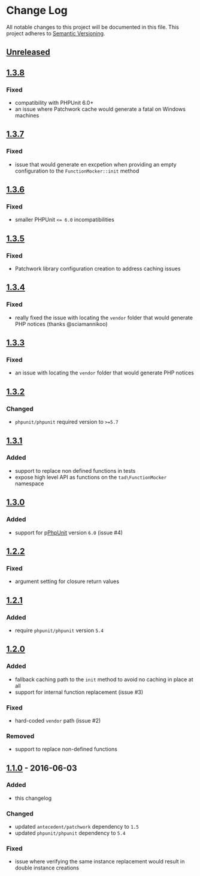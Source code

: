 # Change Log
All notable changes to this project will be documented in this file. This project adheres to [Semantic Versioning](http://semver.org/).

## [Unreleased][unreleased]

## [1.3.8]
### Fixed
- compatibility with PHPUnit 6.0+
- an issue where Patchwork cache would generate a fatal on Windows machines

## [1.3.7]
### Fixed
- issue that would generate en excpetion when providing an empty configuration to the `FunctionMocker::init` method

## [1.3.6]
### Fixed
- smaller PHPUnit `<= 6.0` incompatibilities

## [1.3.5]
### Fixed
- Patchwork library configuration creation to address caching issues

## [1.3.4]
### Fixed
- really fixed the issue with locating the `vendor` folder that would generate PHP notices (thanks @sciamannikoo)

## [1.3.3]
### Fixed
- an issue with locating the `vendor` folder that would generate PHP notices

## [1.3.2]
### Changed
- `phpunit/phpunit` required version to `>=5.7`

## [1.3.1]
### Added
- support to replace non defined functions in tests
- expose high level API as functions on the `tad\FunctionMocker` namespace

## [1.3.0]
### Added
- support for p[PhpUnit](https://phpunit.de/ "PHPUnit  The PHP Testing Framework")  version `6.0` (issue #4)

## [1.2.2]
### Fixed
- argument setting for closure return values

## [1.2.1]
### Added
- require `phpunit/phpunit` version `5.4`

## [1.2.0]
### Added 
- fallback caching path to the `init` method to avoid no caching in place at all
- support for internal function replacement (issue #3)

### Fixed
- hard-coded `vendor` path (issue #2)

### Removed
- support to replace non-defined functions

## [1.1.0] - 2016-06-03
### Added
- this changelog

### Changed
- updated `antecedent/patchwork` dependency to `1.5`
- updated `phpunit/phpunit` dependency to `5.4`

### Fixed
- issue where verifying the same instance replacement would result in double instance creations

[unreleased]: https://github.com/lucatume/function-mocker/compare/1.3.8...HEAD
[1.3.8]: https://github.com/lucatume/function-mocker/compare/1.3.7...1.3.8
[1.3.7]: https://github.com/lucatume/function-mocker/compare/1.3.6...1.3.7
[1.3.6]: https://github.com/lucatume/function-mocker/compare/1.3.5...1.3.6
[1.3.5]: https://github.com/lucatume/function-mocker/compare/1.3.4...1.3.5
[1.3.4]: https://github.com/lucatume/function-mocker/compare/1.3.3...1.3.4
[1.3.3]: https://github.com/lucatume/function-mocker/compare/1.3.2...1.3.3
[1.3.2]: https://github.com/lucatume/function-mocker/compare/1.3.1...1.3.2
[1.3.1]: https://github.com/lucatume/function-mocker/compare/1.3.0...1.3.1
[1.3.0]: https://github.com/lucatume/function-mocker/compare/1.2.2...1.3.0
[1.2.2]: https://github.com/lucatume/function-mocker/compare/1.2.1...1.2.2
[1.2.1]: https://github.com/lucatume/function-mocker/compare/1.2.0...1.2.1
[1.2.0]: https://github.com/lucatume/function-mocker/compare/1.1.0...1.2.0
[1.1.0]: https://github.com/lucatume/function-mocker/compare/1.0.5...1.1.0
